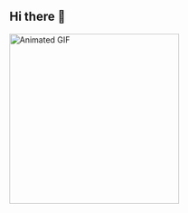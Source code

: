 ## Hi there 👋


<img src="https://i.pinimg.com/originals/c5/3f/60/c53f60a4b9b160ffa3e79fbcbfb4e2a4.gif" alt="Animated GIF" style="width: 300px; height: auto;">
<!--
**KhalfaouiDriss/KhalfaouiDriss** is a ✨ _special_ ✨ repository because its `README.md` (this file) appears on your GitHub profile.

Here are some ideas to get you started:

- 🔭 I’m currently working on ...
- 🌱 I’m currently learning ...
- 👯 I’m looking to collaborate on ...

- 🤔 I’m looking for help with ...
- 💬 Ask me about ...
- 📫 How to reach me: ...
- 😄 Pronouns: ...
- ⚡ Fun fact: ...
-->
